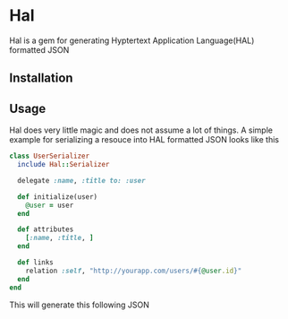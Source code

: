 # Hal

Hal is a gem for generating Hyptertext Application Language(HAL) formatted JSON

## Installation

## Usage

Hal does very little magic and does not assume a lot of things. A simple example for serializing a resouce into HAL formatted JSON looks like this

```ruby
class UserSerializer
  include Hal::Serializer

  delegate :name, :title to: :user

  def initialize(user)
    @user = user
  end

  def attributes
    [:name, :title, ]
  end

  def links
    relation :self, "http://yourapp.com/users/#{@user.id}"
  end
end
```

This will generate this following JSON

```json

```